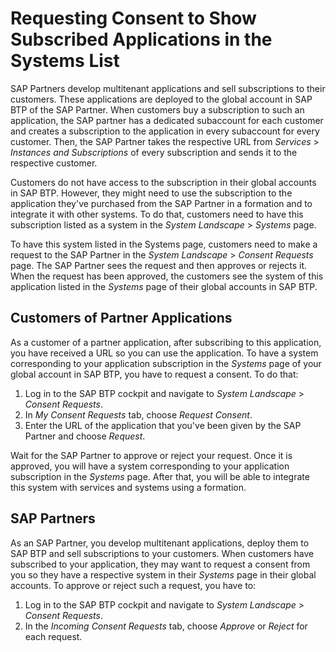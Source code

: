 <!-- loio091bc0872f2f4666b8395fcf5eb5411c -->

# Requesting Consent to Show Subscribed Applications in the Systems List

SAP Partners develop multitenant applications and sell subscriptions to their customers. These applications are deployed to the global account in SAP BTP of the SAP Partner. When customers buy a subscription to such an application, the SAP partner has a dedicated subaccount for each customer and creates a subscription to the application in every subaccount for every customer. Then, the SAP Partner takes the respective URL from *Services* \> *Instances and Subscriptions* of every subscription and sends it to the respective customer.

Customers do not have access to the subscription in their global accounts in SAP BTP. However, they might need to use the subscription to the application they've purchased from the SAP Partner in a formation and to integrate it with other systems. To do that, customers need to have this subscription listed as a system in the *System Landscape* \> *Systems* page.

To have this system listed in the Systems page, customers need to make a request to the SAP Partner in the *System Landscape* \> *Consent Requests* page. The SAP Partner sees the request and then approves or rejects it. When the request has been approved, the customers see the system of this application listed in the *Systems* page of their global accounts in SAP BTP.



<a name="loio091bc0872f2f4666b8395fcf5eb5411c__section_qkl_354_22c"/>

## Customers of Partner Applications

As a customer of a partner application, after subscribing to this application, you have received a URL so you can use the application. To have a system corresponding to your application subscription in the *Systems* page of your global account in SAP BTP, you have to request a consent. To do that:

1.  Log in to the SAP BTP cockpit and navigate to *System Landscape* \> *Consent Requests*.
2.  In *My Consent Requests* tab, choose *Request Consent*.
3.  Enter the URL of the application that you've been given by the SAP Partner and choose *Request*.

Wait for the SAP Partner to approve or reject your request. Once it is approved, you will have a system corresponding to your application subscription in the *Systems* page. After that, you will be able to integrate this system with services and systems using a formation.



<a name="loio091bc0872f2f4666b8395fcf5eb5411c__section_o4n_k54_22c"/>

## SAP Partners

As an SAP Partner, you develop multitenant applications, deploy them to SAP BTP and sell subscriptions to your customers. When customers have subscribed to your application, they may want to request a consent from you so they have a respective system in their *Systems* page in their global accounts. To approve or reject such a request, you have to:

1.  Log in to the SAP BTP cockpit and navigate to *System Landscape* \> *Consent Requests*.
2.  In the *Incoming Consent Requests* tab, choose *Approve* or *Reject* for each request.


